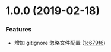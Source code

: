 # 1.0.0 (2019-02-18)


### Features

* 增加 gitignore 忽略文件配置 ([1c679f6](https://github.com/fairyly/front-end-install/commit/1c679f6))



